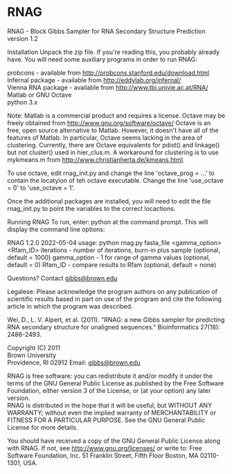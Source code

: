 # RNAG

RNAG - Block Gibbs Sampler for RNA Secondary Structure Prediction
version 1.2

Installation
Unpack the zip file. If you're reading this, you probably already have.
You will need some auxiliary programs in order to run RNAG:

probcons - available from http://probcons.stanford.edu/download.html<br />
Infernal package - available from http://eddylab.org/infernal/<br />
Vienna RNA package - available from http://www.tbi.univie.ac.at/RNA/<br />
Matlab or GNU Octave<br />
python 3.x<br />

Note: Matlab is a commercial product and requires a license.
Octave may be freely obtained from http://www.gnu.org/software/octave/
Octave is an free, open source alternative to Matlab. However,
it doesn't have all of the features of Matlab. In particular, Octave
seems lacking in the area of clustering. Currently, there are Octave
equivalents for pdist() and linkage() but not cluster() used in
hier_clus.m. A workaround for clustering is to use
mykmeans.m from http://www.christianherta.de/kmeans.html.

To use octave, edit rnag_init.py and change the line 'octave_prog = ...' to contain
the locatyion of teh octave executable. Change the line 'use_octave = 0' to 
'use_octave = 1'. 

Once the additional packages are installed, you will need to edit the file
rnag_init.py to point the variables to the correct locactions.

Running RNAG
To run, enter: 
python <path to rnag.py>
at the command prompt. This will display the command line options:

RNAG 1.2.0 2022-05-04
usage: python rnag.py fasta_file <iterations> <gamma_option> <Rfam_ID>
iterations - number of iterations, burn-in plus sample (optional, default = 1000)
gamma_option - 1 for range of gamma values (optional, default = 0)
Rfam_ID -  compare results to Rfam (optional, default = none)

Questions? Contact gibbs@brown.edu

Legalese:
Please acknowledge the program authors on any publication of scientific results
based in part on use of the program and cite the following article in which the
program was described.      

Wei, D., L. V. Alpert, et al. (2011). "RNAG: a new Gibbs sampler for predicting
RNA secondary structure for unaligned sequences." Bioinformatics 27(18):
2486-2493.

Copyright (C) 2011   
Brown University                                 
Providence, RI 02912
Email:  gibbs@brown.edu

RNAG is free software: you can redistribute it and/or modify it under the terms
of the GNU General Public License as published by the Free Software Foundation,
either version 3 of the License, or (at your option) any later version.                                                                                 
RNAG is distributed in the hope that it will be useful, but WITHOUT ANY
WARRANTY; without even the implied warranty of MERCHANTABILITY or FITNESS
FOR A PARTICULAR PURPOSE.  See the GNU General Public License for more details.
                                                                       
You should have received a copy of the GNU General Public License along with
 RNAG.  If not, see <http://www.gnu.org/licenses/>  or write to:
Free Software Foundation, Inc.
51 Franklin Street, Fifth Floor
Boston, MA  02110-1301, USA.                             
